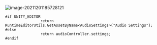 ![image-20211201185728121](C:\Users\xian\AppData\Roaming\Typora\typora-user-images\image-20211201185728121.png)

```
#if UNITY_EDITOR
                return RuntimeEditorUtils.GetAssetByName<AudioSettings>("Audio Settings");
#else
                return audioController.settings; 
#endif
```


